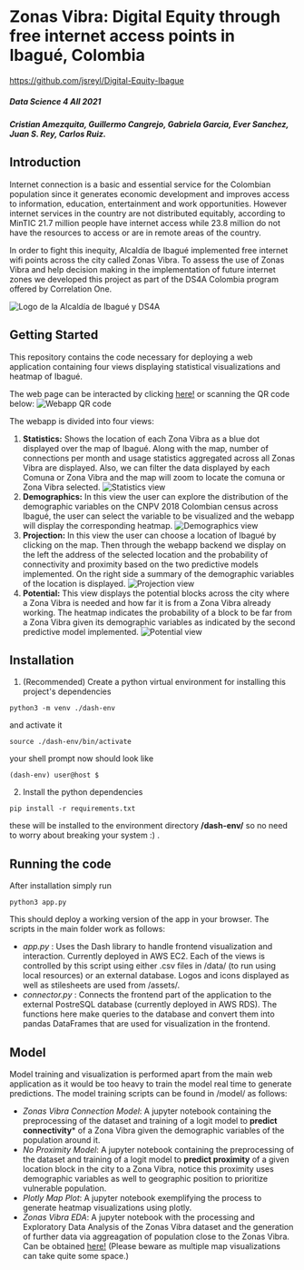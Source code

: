 # Zonas Vibra: Digital Equity through free internet access points in Ibagué, Colombia
https://github.com/jsreyl/Digital-Equity-Ibague
##### Data Science 4 All 2021
##### Cristian Amezquita, Guillermo Cangrejo, Gabriela Garcia, Ever Sanchez, Juan S. Rey, Carlos Ruiz.

## Introduction
Internet connection is a basic and essential service for the Colombian population since it generates economic development and improves access to information, education, entertainment and work opportunities. However internet services in the country are not distributed equitably, according to MinTIC 21.7 million people have internet access while 23.8 million do not have the resources to access or are in remote areas of the country.

In order to fight this inequity, Alcaldía de Ibagué implemented free internet wifi points across the city called Zonas Vibra. To assess the use of Zonas Vibra and help decision making in the implementation of future internet zones we developed this project as part of the DS4A Colombia program offered by Correlation One.

![Logo de la Alcaldía de Ibagué y DS4A](/assets/logos_ibague_ds4a.png)

## Getting Started
This repository contains the code necessary for deploying a web application containing four views displaying statistical visualizations and heatmap of Ibagué.

The web page can be interacted by clicking [here!](http://3.131.143.43:8050/) or scanning the QR code below:
![Webapp QR code](/assets/webapp_qr_code.png)

The webapp is divided into four views:
1. **Statistics:** Shows the location of each Zona Vibra as a blue dot displayed over the map of Ibagué. Along with the map, number of connections per month and usage statistics aggregated across all Zonas Vibra are displayed. Also, we can filter the data displayed by each Comuna or Zona Vibra and the map will zoom to locate the comuna or Zona Vibra selected.
![Statistics view](/assets/Statistics_view.png)
2. **Demographics:** In this view the user can explore the distribution of the demographic variables on the CNPV 2018 Colombian census across Ibagué, the user can select the variable to be visualized and the webapp will display the corresponding heatmap.
![Demographics view](/assets/Demographics_view.png)
3. **Projection:** In this view the user can choose a location of Ibagué by clicking on the map. Then through the webapp backend we display on the left the address of the selected location and the probability of connectivity and proximity based on the two predictive models implemented. On the right side a summary of the demographic variables of the location is displayed.
![Projection view](/assets/Projection_view.png)
4. **Potential:** This view displays the potential blocks across the city where a Zona Vibra is needed and how far it is from a Zona Vibra already working. The heatmap indicates the probability of a block to be far from a Zona Vibra given its demographic variables as indicated by the second predictive model implemented.
![Potential view](/assets/Potential_view.png)

## Installation
1. (Recommended) Create a python virtual environment for installing this project's dependencies
```
python3 -m venv ./dash-env
```
and activate it
```
source ./dash-env/bin/activate
```
your shell prompt now should look like
```
(dash-env) user@host $
```
2. Install the python dependencies
```
pip install -r requirements.txt
```
these will be installed to the environment directory **/dash-env/** so no need to worry about breaking your system :) .

## Running the code
After installation simply run 
```
python3 app.py
```
This should deploy a working version of the app in your browser. The scripts in the main folder work as follows:
 - _app.py_ : Uses the Dash library to handle frontend visualization and interaction. Currently deployed in AWS EC2. Each of the views is controlled by this script using either .csv files in /data/ (to run using local resources) or an external database. Logos and icons displayed as well as stilesheets are used from /assets/.
 - _connector.py_ : Connects the frontend part of the application to the external PostreSQL database (currently deployed in AWS RDS). The functions here make queries to the database and convert them into pandas DataFrames that are used for visualization in the frontend.

## Model
Model training and visualization is performed apart from the main web application as it would be too heavy to train the model real time to generate predictions. The model training scripts can be found in /model/ as follows:
- _Zonas Vibra Connection Model_: A jupyter notebook containing the preprocessing of the dataset and training of a logit model to **predict connectivity*** of a Zona Vibra given the demographic variables of the population around it.
- _No Proximity Model_: A jupyter notebook containing the preprocessing of the dataset and training of a logit model to **predict proximity** of a given location block in the city to a Zona Vibra, notice this proximity uses demographic variables as well to geographic position to prioritize vulnerable population.
- _Plotly Map Plot_: A jupyter notebook exemplifying the process to generate heatmap visualizations using plotly.
- _Zonas Vibra EDA_: A jupyter notebook with the processing and Exploratory Data Analysis of the Zonas Vibra dataset and the generation of further data via aggreagation of population close to the Zonas Vibra. Can be obtained [here!](https://drive.google.com/file/d/1duelzzgN-SiNuplDWkk9tEAnzbQq2BNm/view?usp=sharing) (Please beware as multiple map visualizations can take quite some space.)
